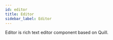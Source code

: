 ```yaml
---
id: editor
title: Editor
sidebar_label: Editor
---
```


Editor is rich text editor component based on Quill.